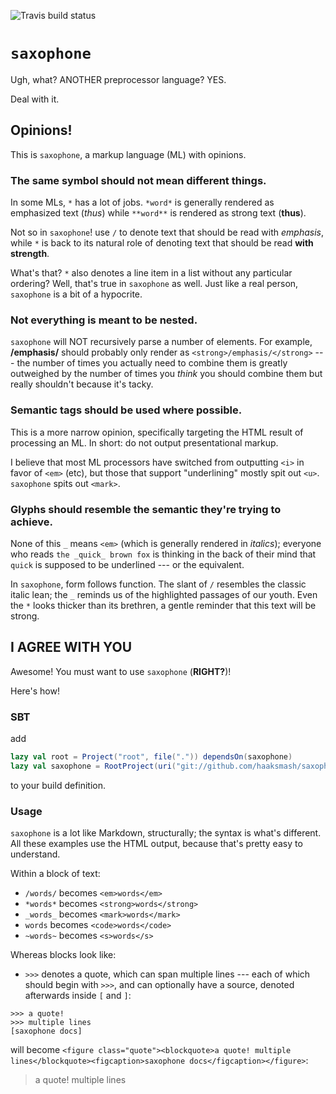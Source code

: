 ![Travis build status](https://img.shields.io/travis/haaksmash/saxophone.svg)

# `saxophone`
Ugh, what? ANOTHER preprocessor language? YES.

Deal with it.

## Opinions!
This is `saxophone`, a markup language (ML) with opinions.

### The same symbol should not mean different things.
In some MLs, `*` has a lot of jobs. `*word*` is generally rendered as emphasized text (*thus*) while `**word**` is rendered as strong text (**thus**).

Not so in `saxophone`! use `/` to denote text that should be read with *emphasis*, while `*` is back to its natural role of denoting text that should be read **with strength**.

What's that? `*` also denotes a line item in a list without any particular ordering? Well, that's true in `saxophone` as well. Just like a real person, `saxophone` is a bit of a hypocrite.

### Not everything is meant to be nested.
`saxophone` will NOT recursively parse a number of elements. For example, **/emphasis/**  should probably only render as `<strong>/emphasis/</strong>` --- the number of times you actually need to combine them is greatly outweighed by the number of times you *think* you should combine them but really shouldn't because it's tacky.

### Semantic tags should be used where possible.
This is a more narrow opinion, specifically targeting the HTML result of processing an ML. In short: do not output presentational markup.

I believe that most ML processors have switched from outputting `<i>` in favor of `<em>` (etc), but those that support "underlining" mostly spit out `<u>`. `saxophone` spits out `<mark>`.

### Glyphs should resemble the semantic they're trying to achieve.
None of this `_` means `<em>` (which is generally rendered in *italics*); everyone who reads `the _quick_ brown fox` is thinking in the back of their mind that `quick` is supposed to be underlined --- or the equivalent.

In `saxophone`, form follows function. The slant of `/` resembles the classic italic lean; the `_` reminds us of the highlighted passages of our youth. Even the `*` looks thicker than its brethren, a gentle reminder that this text will be strong.

## I AGREE WITH YOU
Awesome! You must want to use `saxophone` (**RIGHT?**)!

Here's how!

### SBT
add

```scala
lazy val root = Project("root", file(".")) dependsOn(saxophone)
lazy val saxophone = RootProject(uri("git://github.com/haaksmash/saxophone.git"))
```
to your build definition.

### Usage
`saxophone` is a lot like Markdown, structurally; the syntax is what's different. All these examples use the HTML output, because that's pretty easy to understand.

Within a block of text:

* `/words/` becomes `<em>words</em>`
* `*words*` becomes `<strong>words</strong>`
* `_words_` becomes `<mark>words</mark>`
* ``words`` becomes `<code>words</code>`
* `~words~` becomes `<s>words</s>`

Whereas blocks look like:

* `>>>` denotes a quote, which can span multiple lines --- each of which should begin with `>>>`, and can optionally have a source, denoted afterwards inside `[` and `]`:

```
>>> a quote!
>>> multiple lines
[saxophone docs]
```
will become `<figure class="quote"><blockquote>a quote! multiple lines</blockquote><figcaption>saxophone docs</figcaption></figure>`:

> a quote! multiple lines
